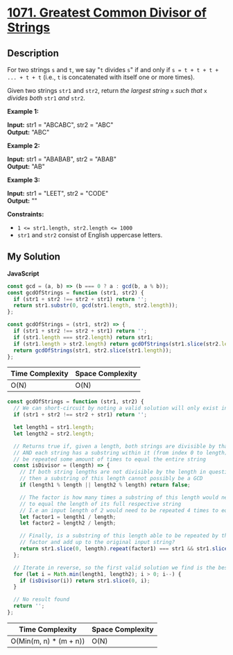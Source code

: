 # [1071. Greatest Common Divisor of Strings](https://leetcode.com/problems/greatest-common-divisor-of-strings)

## Description

For two strings `s` and `t`, we say "`t` divides `s`" if and only if `s = t + t + t + ... + t + t` (i.e., `t` is concatenated with itself one or more times).

Given two strings `str1` and `str2`, return _the largest string_ `x` _such that_ `x` _divides both_ `str1` _and_ `str2`.

**Example 1:**

**Input:** str1 = "ABCABC", str2 = "ABC"  
**Output:** "ABC"

**Example 2:**

**Input:** str1 = "ABABAB", str2 = "ABAB"  
**Output:** "AB"

**Example 3:**

**Input:** str1 = "LEET", str2 = "CODE"  
**Output:** ""

**Constraints:**

- `1 <= str1.length, str2.length <= 1000`
- `str1` and `str2` consist of English uppercase letters.

## My Solution

**JavaScript**

```js
const gcd = (a, b) => (b === 0 ? a : gcd(b, a % b));
const gcdOfStrings = function (str1, str2) {
  if (str1 + str2 !== str2 + str1) return '';
  return str1.substr(0, gcd(str1.length, str2.length));
};
```

```js
const gcdOfStrings = (str1, str2) => {
  if (str1 + str2 !== str2 + str1) return '';
  if (str1.length === str2.length) return str1;
  if (str1.length > str2.length) return gcdOfStrings(str1.slice(str2.length), str2);
  return gcdOfStrings(str1, str2.slice(str1.length));
};
```

| Time Complexity | Space Complexity |
| --------------- | ---------------- |
| O(N)            | O(N)             |

```js
const gcdOfStrings = function (str1, str2) {
  // We can short-circuit by noting a valid solution will only exist in the following case
  if (str1 + str2 !== str2 + str1) return '';

  let length1 = str1.length;
  let length2 = str2.length;

  // Returns true if, given a length, both strings are divisible by that length
  // AND each string has a substring within it (from index 0 to length) that can
  // be repeated some amount of times to equal the entire string
  const isDivisor = (length) => {
    // If both string lengths are not divisible by the length in question,
    // then a substring of this length cannot possibly be a GCD
    if (length1 % length || length2 % length) return false;

    // The factor is how many times a substring of this length would need to be repeated
    // to equal the length of its full respective string
    // I.e an input length of 2 would need to be repeated 4 times to equal a string of length 8
    let factor1 = length1 / length;
    let factor2 = length2 / length;

    // Finally, is a substring of this length able to be repeated by the appropriate
    // factor and add up to the original input string?
    return str1.slice(0, length).repeat(factor1) === str1 && str1.slice(0, length).repeat(factor2) === str2;
  };

  // Iterate in reverse, so the first valid solution we find is the best (largest)
  for (let i = Math.min(length1, length2); i > 0; i--) {
    if (isDivisor(i)) return str1.slice(0, i);
  }

  // No result found
  return '';
};
```

| Time Complexity         | Space Complexity |
| ----------------------- | ---------------- |
| O(Min(m, n) \* (m + n)) | O(N)             |
